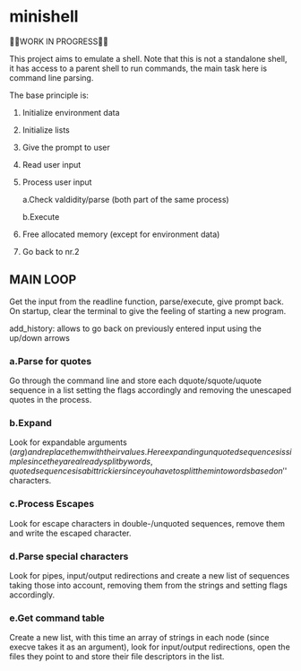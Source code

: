 # minishell

🚧🚧WORK IN PROGRESS🚧🚧

This project aims to emulate a shell. Note that this is not a standalone shell, it has access to a parent shell
to run commands, the main task here is command line parsing.

The base principle is:
1. Initialize environment data
2. Initialize lists
3. Give the prompt to user
4. Read user input
5. Process user input
    
    a.Check valdidity/parse (both part of the same process)
    
    b.Execute

6. Free allocated memory (except for environment data)
7. Go back to nr.2

## MAIN LOOP

Get the input from the readline function,
parse/execute, give prompt back.
On startup, clear the terminal to give
the feeling of starting a new program.

add_history: allows to go back on previously entered input using the up/down arrows

### a.Parse for quotes

Go through the command line and store each dquote/squote/uquote sequence in a list setting the flags accordingly and removing the unescaped
quotes in the process.

### b.Expand

Look for expandable arguments ($arg) and replace them with their values.
Here expanding unquoted sequences is simple since they are already split by words, quoted sequences is a bit trickier since you have to split them into words based on '$' characters.

### c.Process Escapes

Look for escape characters in double-/unquoted sequences, remove them and write the escaped character.

### d.Parse special characters

Look for pipes, input/output redirections and create a new list of sequences taking those into account, removing them from the strings and setting flags accordingly.

### e.Get command table

Create a new list, with this time an array of strings in each node (since execve takes it as an argument), look for input/output redirections, open the files they point to and store their file descriptors in the list.
